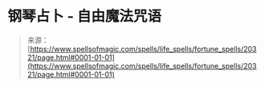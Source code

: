 <!--yml

category: 未分类

date: 2024-06-12 19:03:06

-->

# 钢琴占卜 - 自由魔法咒语

> 来源：[https://www.spellsofmagic.com/spells/life_spells/fortune_spells/20321/page.html#0001-01-01](https://www.spellsofmagic.com/spells/life_spells/fortune_spells/20321/page.html#0001-01-01)
